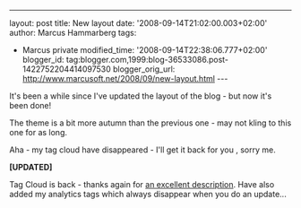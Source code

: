 ---
layout: post
title: New layout
date: '2008-09-14T21:02:00.003+02:00'
author: Marcus Hammarberg
tags:
  - Marcus private
modified_time: '2008-09-14T22:38:06.777+02:00'
blogger_id: tag:blogger.com,1999:blog-36533086.post-1422752204414097530
blogger_orig_url: http://www.marcusoft.net/2008/09/new-layout.html ---

It's been a while since I've updated the layout of the blog - but now
it's been done!  

The theme is a bit more autumn than the previous one - may not kling to
this one for as long.

Aha - my tag cloud have disappeared - I'll get it back for you , sorry
me.

<span class="Apple-style-span"
style="font-weight: bold;">\[UPDATED\]</span>

Tag Cloud is back - thanks again for [an excellent
description](http://phy3blog.googlepages.com/Beta-Blogger-Label-Cloud.html).
Have also added my analytics tags which always disappear when you do an
update...<span class="Apple-tab-span" style="white-space:pre"> </span>
